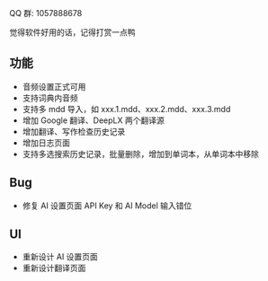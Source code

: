 QQ 群: 1057888678

觉得软件好用的话，记得打赏一点鸭

## 功能

* 音频设置正式可用
* 支持词典内音频
* 支持多 mdd 导入，如 xxx.1.mdd、xxx.2.mdd、xxx.3.mdd
* 增加 Google 翻译、DeepLX 两个翻译源
* 增加翻译、写作检查历史记录
* 增加日志页面
* 支持多选搜索历史记录，批量删除，增加到单词本，从单词本中移除

## Bug

* 修复 AI 设置页面 API Key 和 AI Model 输入错位

## UI

* 重新设计 AI 设置页面
* 重新设计翻译页面